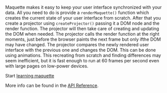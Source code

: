 Maquette makes it easy to keep your user interface synchronized with your data.
All you need to do is provide a `renderMaquette()` function which creates the current state of your
user interface from scratch.
After that you create a projector using `createProjector()` passing it a DOM node and the render function.
The projector will then take care of creating and updating the DOM when needed.
The projector calls the render function at the right moments, just before the browser paints the next frame but only ifthe DOM may have changed.
The projector compares the newly rendered user interface with the previous one and changes the DOM. This can be done using animations.
This recreating from scratch and finding differences may seem inefficient, but it is fast enough to run at 60 frames per second even with large pages on low-power devices.

Start [learning maquette](tutorial/01-intro.html)

More info can be found in the [API Reference](https://github.com/johan-gorter/maquette/blob/master/docs/API.md).
